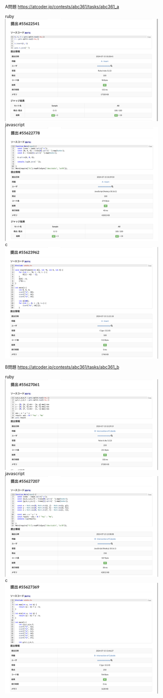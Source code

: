 A問題
https://atcoder.jp/contests/abc361/tasks/abc361_a

ruby
![alt text](a_ruby.png)
javascript
![alt text](a_javascript.png)
c
![alt text](a_c.png)


B問題
https://atcoder.jp/contests/abc361/tasks/abc361_b

ruby
![alt text](b_ruby.png)
javascript
![alt text](b_javascript.png)
c
![alt text](b_c.png)

